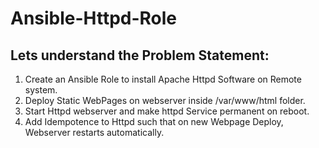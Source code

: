 # Ansible-Httpd-Role
## Lets understand the Problem Statement:
1. Create an Ansible Role to install Apache Httpd Software on Remote system.
2. Deploy Static WebPages on webserver inside /var/www/html folder.
3. Start Httpd webserver and make httpd Service permanent on reboot.
4. Add Idempotence to Httpd such that on new Webpage Deploy, Webserver restarts automatically.

